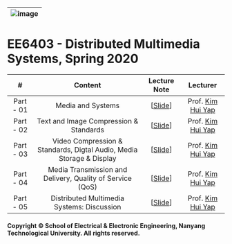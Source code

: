 |![image](https://github.com/ldkong1205/NTU-Graduate-Courses/blob/master/Courses/EE6508/logo.png)|
|---|
# EE6403 - Distributed Multimedia Systems, Spring 2020

|#|Content|Lecture Note|Lecturer|
|:---:|:---:|:---:|:---:|
|Part - 01|Media and Systems|[[Slide]()]|Prof. [Kim Hui Yap](http://research.ntu.edu.sg/expertise/academicprofile/pages/StaffProfile.aspx?ST_EMAILID=EKHYAP)|
|Part - 02|Text and Image Compression & Standards|[[Slide]()]|Prof. [Kim Hui Yap](http://research.ntu.edu.sg/expertise/academicprofile/pages/StaffProfile.aspx?ST_EMAILID=EKHYAP)|
|Part - 03|Video Compression & Standards, Digtal Audio, Media Storage & Display|[[Slide]()]|Prof. [Kim Hui Yap](http://research.ntu.edu.sg/expertise/academicprofile/pages/StaffProfile.aspx?ST_EMAILID=EKHYAP)|
|Part - 04 |Media Transmission and Delivery, Quality of Service (QoS)|[[Slide]()]|Prof. [Kim Hui Yap](http://research.ntu.edu.sg/expertise/academicprofile/pages/StaffProfile.aspx?ST_EMAILID=EKHYAP)|
|Part - 05|Distributed Multimedia Systems: Discussion|[[Slide]()]|Prof. [Kim Hui Yap](http://research.ntu.edu.sg/expertise/academicprofile/pages/StaffProfile.aspx?ST_EMAILID=EKHYAP)|

#### Copyright © School of Electrical & Electronic Engineering, Nanyang Technological University. All rights reserved.
